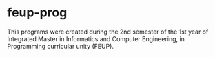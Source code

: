 # feup-prog
 
This programs were created during the 2nd semester of the 1st year of Integrated Master in Informatics and Computer Engineering, in Programming curricular unity (FEUP).
